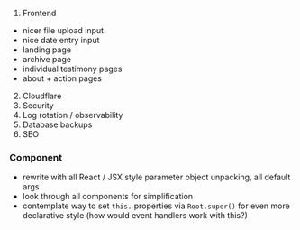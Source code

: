 1) Frontend
  - nicer file upload input
  - nice date entry input
  - landing page
  - archive page
  - individual testimony pages
  - about + action pages
2) Cloudflare
3) Security
4) Log rotation / observability
5) Database backups
6) SEO

### Component
  - rewrite with all React / JSX style parameter object unpacking, all default args
  - look through all components for simplification
  - contemplate way to set `this.` properties via `Root.super()` for even more declarative style (how would event handlers work with this?)